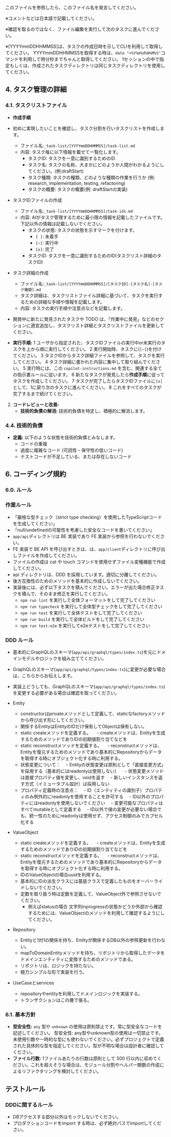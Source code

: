 このファイルを参照したら、このファイル名を発言してください。

※コメントなどは日本語で記載してください。

※確認を取るのではなく、ファイル編集を実行して次のタスクに進んでください。

※[YYYYmmDDHHMMSS]は、タスクの作成日時を示してCLIを利用して取得してください。
YYYYmmDDHHMMSSを取得する時は、`date "+%Y%m%d%H%M%S"`コマンドを利用して時分秒までちゃんと取得してください。
1セッションの中で指定もしくは、作成されたタスクディレクトリは同じタスクディレクトリを使用してください。

## 4. タスク管理の詳細

### 4.1. タスクリストファイル

- **作成手順**
- 初めに実現したいことを確認し、タスク分割を行いタスクリストを作成します。

  - ファイル名:`_task-list/[YYYYmmDDHHMMSS]/task-list.md`
  - 内容: タスク毎に以下情報を載せて一覧化します。
    - タスクID: タスクを一意に識別するためのID
    - タスク名: タスクの名称、大まかにどのようか人間がわかるようにしてください。(例:draftStart)
    - タスク種類: タスクの種類、どのような種類の作業を行うか (例: research, implementation, testing, refactoring)
    - タスクの概要: タスクの概要(例: draftStartの実装)

- タスクIDファイルの作成
  - ファイル名:`_task-list/[YYYYmmDDHHMMSS]/task-ids.md`
  - 内容: AIがタスク管理するために最小限の情報を記載したファイルです。下記以外の情報は記載しないでください。
    - タスクの状態: タスクの状態を示すマークを付けます。
      - `[ ]`: 未着手
      - `[~]`: 実行中
      - `[x]`: 完了
    - タスクID: タスクを一意に識別するためのID(タスクリスト詳細のタスクID)　
- タスク詳細の作成
  - ファイル名:`_task-list/[YYYYmmDDHHMMSS]/[タスクID]-[タスク名]-[タスク種類].md`
  - タスク詳細は、タスクリストファイル詳細に基づいて、タスクを実行するための詳細な手順や情報を記載します。
  - 内容: タスクの実行手順や注意点などを記載します。
- 開発中に新たに発見されたタスクや TODO は、「作業中に発見」などのセクションに適宜追加し、タスクリスト詳細とタスクリストファイルを更新してください。

- **実行手順:**
  1 ユーザから指定された、タスクIDファイルの実行中or未実行のタスクを上から順に実行してください。
  2 実行開始時、タスクに(`[~]`)を付けてください。
  3 タスクIDからタスク詳細ファイルを参照して、タスクを実行してください。
  4 タスク詳細に書かれた内容に集中して取り組んでください。
  5 実行時には、この `copilot-instructions.md` を含む、関連する全ての指示書ルールに従います。
  6 新たなタスクが発見したら**作成手順**に従ってタスクを作成してください。
  7 タスクが完了したらタスクIDファイルに`[x]`として、1に戻り次のタスクに進んでください。
  8 これをすべてのタスクが完了するまで続けてください。

2.  **コードレビューと改善:**
    - **技術的負債の解消:** 技術的負債を特定し、積極的に解消します。

### 4.4. 技術的負債

- **定義:** 以下のような状態を技術的負債とみなします。
  - コードの重複
  - 過度に複雑なコード (可読性・保守性の低いコード)
  - テストコードが不足している、または存在しないコード

## 6. コーディング規約

### 6.0. ルール

### 作業ルール

- 「厳格な型チェック（strict type checking）を使用したTypeScriptコードを生成してください」
- 「null/undefinedの可能性を考慮した安全なコードを書いてください」
- `app/api`ディレクトリは BE 実装であり FE 実装から参照を行わないでください。
- FE 実装で BE API を呼び出すときは、は、`app/client`ディレクトリに呼び出しファイルを作成してください。
- ファイルの作成は cat や touch コマンドを使用せずファイル変種機能で作成してください。
- api ディレクトリは、DDD を採用しています。適切に分離してください。
- 後方互換性のためのメソッドを基本的に作成しないでください。
- 実装後には、必ず以下タスクを積んでください。エラーが出た場合修正タスクを積んで、そのまま修正を実行してください。
  - `npm run lint` を実行して全体フォーマットをして完了してください
  - `npm run typecheck` を実行して全体型チェックをして完了してください
  - `npm run test` を実行して全体テストをして完了してください
  - `npm run build` を実行して全体ビルドをして完了してください
  - `npm run test:e2e` を実行してe2eテストをして完了してください

### DDD ルール

- 基本的にGraphQLのスキーマ(`app/api/graphql/types/index.ts`)を元にドメインモデルやロジックを組み立ててください。
- GraphQLのスキーマ(`app/api/graphql/types/index.ts`)に変更が必要な場合は、こちらからお伝えします。
- 実装上どうしても、GraphQLのスキーマ(`app/api/graphql/types/index.ts`)を変更する必要がある場合は確認を取ってください。

- Entity

  - constructorはprivateメソッドとして定義して、staticなfactoryメソッドから呼び出す形にしてください。
  - 関係するEntityはEntityのIDだけ保有してObjectは保有しない。
  - static createメソッドを定義する。
    　- createメソッドは、Entityを生成するためのメソッドでありIDの初期値割り当てなどを
  - static reconstructメソッドを定義する。
    　- reconstructメソッドは、Entityを復元するためのメソッドであり基本的にRepositoryからデータを取得する時にオブジェクト化する時に利用する。
  - 状態変更について：
    　- Entityの状態変更は原則として「直接変更方式」を採用する（基本的にはreadonlyは使用しない）
    　- 状態変更メソッドは直接プロパティ値を変更し、voidを返す
    　- 新しいインスタンスを返す方式（イミュータブル設計）は採用しない
  - プロパティ定義時の注意点：
    　- ID（エンティティの識別子）プロパティのみ例外的にreadonlyを使用することを許可する
    　- ID以外のプロパティにはreadonlyを使用しないでください
    　- 変更可能なプロパティはすべてmutableとして定義する
    　- ID以外で値の変更が必要ない場合でも、統一性のためにreadonlyは使用せず、アクセス制御のみでカプセル化する

- ValueObject

  - static createメソッドを定義する。
    　- createメソッドは、Entityを生成するためのメソッドでありIDの初期値割り当てなどを
  - static reconstructメソッドを定義する。
    　- reconstructメソッドは、Entityを復元するためのメソッドであり基本的にRepositoryからデータを取得する時にオブジェクト化する時に利用する。
  - IDのValueObjectの場合uuidを利用する。
  - 基本的にIDの派生クラスには基底クラスで定義したものをオーバーライドしないでください。
  - 定数を取り扱う時は定数を定義して、ValueObject外で参照させないでください。
    - 例えばstatusの場合 文字列inprogressの状態かどうか外部から確認するためには、ValueObjectのメソッドを利用して確認するようにしてください。

- Repository

  - Entityと1対1の関係を持ち、Entityが関係するDB以外の参照更新を行わない。
  - mapToDomainEntityメソッドを持ち、リポジトリから取得したデータをドメインエンティティに変換するためのメソッドである。
  - リポジトリは、ロジックを持たない。
  - 極力シンプルな形で実装を行う。

- UseCaseとservices

  - repositoryやentityを利用してドメインロジックを実装する。
  - トランザクションはこの層で張る。

### 6.1. 基本方針

- **型安全性:** `any` 型や `unknown` の使用は原則禁止です。常に型安全なコードを記述してください。
  型安全性: any型やunknown型の使用は一切禁止です。未使用引数や一時的な型にも使わないでください。必ずプロジェクトで定義された具体的な型を指定してください。型が不明な場合は設計者に確認してください。
- **ファイル行数:** 1ファイルあたりの行数は原則として 500 行以内に収めてください。これを超えそうな場合は、モジュール分割やヘルパー関数の作成によるリファクタリングを検討してください。

## テストルール

### DDDに関するルール

- DBアクセスする部分以外はモックしないでください。
- プロダクションコードをimport する時は、必ず絶対パスでimportしてください。
